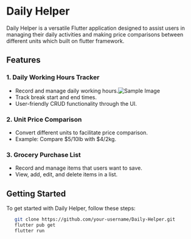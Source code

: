 # Daily Helper

Daily Helper is a versatile Flutter application designed to assist users in managing their daily activities and making price comparisons between different units which built on flutter framework.

## Features

### 1. Daily Working Hours Tracker

- Record and manage daily working hours.![Sample Image](./images/recordWorkHour.jpeg)
- Track break start and end times.
- User-friendly CRUD functionality through the UI.

### 2. Unit Price Comparison

- Convert different units to facilitate price comparison.
- Example: Compare $5/10lb with $4/2kg.

### 3. Grocery Purchase List

- Record and manage items that users want to save.
- View, add, edit, and delete items in a list.

## Getting Started

To get started with Daily Helper, follow these steps:

```bash
   git clone https://github.com/your-username/Daily-Helper.git
   flutter pub get
   flutter run
```
